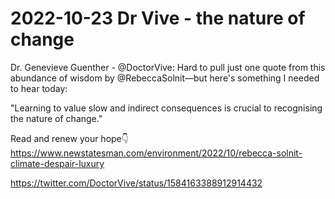 # 2022-10-23 Dr Vive - the nature of change

Dr. Genevieve Guenther - @DoctorVive: Hard to pull just one quote from this abundance of wisdom by ⁦@RebeccaSolnit⁩—but here's something I needed to hear today:

"Learning to value slow and indirect consequences is crucial to recognising the nature of change."

Read and renew your hope👇 https://www.newstatesman.com/environment/2022/10/rebecca-solnit-climate-despair-luxury

<https://twitter.com/DoctorVive/status/1584163388912914432>
